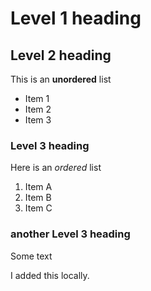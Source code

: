 # Level 1 heading

## Level 2 heading
This is an **unordered** list
- Item 1
- Item 2
- Item 3

### Level 3 heading
Here is an *ordered* list
1. Item A
2. Item B
3. Item C

### another Level 3 heading
Some text

I added this locally.
